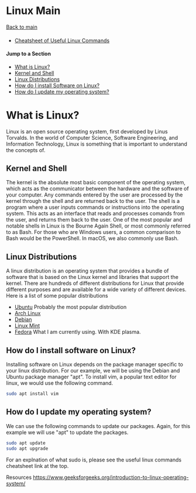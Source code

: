 # Linux Main
[Back to main](https://github.com/TreyBMorris/notes)
#### 
- [Cheatsheet of Useful Linux Commands](/linux/linux-commands.md)

#### Jump to a Section
- [What is Linux?](#what-is-linux)
- [Kernel and Shell](#kernel-and-shell)
- [Linux Distributions](#linux-distributions)
- [How do I install Software on Linux?](#how-do-i-install-software-on-linux)
- [How do I update my operating system?](#how-do-i-update-my-operating-system)


# What is Linux?

Linux is an open source operating system, first developed by Linus Torvalds.
In the world of Computer Science, Software Engineering, and Information Technology, Linux is something that is important to understand the concepts of. 

## Kernel and Shell
The kernel is the absolute most basic component of the operating system, which acts as the communicator between the hardware and the software of your computer. Any commands entered by the user are processed by the kernel through the shell and are returned back to the user. The shell is a program where a user inputs commands or instructions into the operating system. This acts as an interface that reads and processes comands from the user, and returns them back to the user. One of the most popular and notable shells in Linux is the Bourne Again Shell, or most commonly referred to as Bash. For those who are Windows users, a common comparison to Bash would be the PowerShell. In macOS, we also commonly use Bash.


## Linux Distributions
A linux distribution is an operating system that provides a bundle of software that is based on the Linux kernel and libraries that support the kernel. There are hundreds of different distributions for Linux that provide different purposes and are available for a wide variety of different devices.
<br />
Here is a list of some popular distributions
- [Ubuntu](https://ubuntu.com/) Probably the most popular distribution
- [Arch Linux](https://archlinux.org/) 
- [Debian](https://www.debian.org/) 
- [Linux Mint](https://linuxmint.com/)
- [Fedora](https://fedoraproject.org/) What I am currently using. With KDE plasma.


## How do I install software on Linux?
Installing software on Linux depends on the package manager specific to your linux distribution. For our example, we will be using the Debian and Ubuntu package manager "apt". To install vim, a popular text editor for linux, we would use the following command.
```bash
sudo apt install vim
```

## How do I update my operating system?
We can use the following commands to update our packages. Again, for this example we will use "apt" to update the packages.
```bash
sudo apt update
sudo apt upgrade
```
For an explnation of what sudo is, please see the useful linux commands cheatsheet link at the top.


Resources
https://www.geeksforgeeks.org/introduction-to-linux-operating-system/

